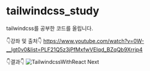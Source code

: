 # tailwindcss_study
tailwindcss를 공부한 코드를 올립니다.

👇강좌 및 출처👇
https://www.youtube.com/watch?v=0W-__lgt0v0&list=PLF21Q5z3jPfMxfwVEIqd_BZqQb9Xrrjp4 

👇결과👇
![TailwindcssWithReact Next](https://user-images.githubusercontent.com/116702472/214497724-703a1c62-cb55-4838-a63a-8748530a5973.png)
